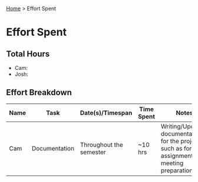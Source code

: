 [Home](../README.md) > Effort Spent

# Effort Spent

## Total Hours

- Cam: 
- Josh: 

## Effort Breakdown

| Name | Task | Date(s)/Timespan | Time Spent | Notes |
| ---- | ---- | ---------------- |---------- | ----- |
| Cam | Documentation | Throughout the semester | ~10 hrs | Writing/Updating documentation for the project, such as for assignments and meeting preparation |
